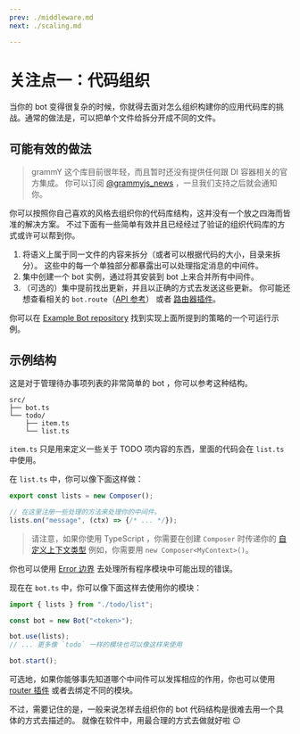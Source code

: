 ```yaml
---
prev: ./middleware.md
next: ./scaling.md

---
```


# 关注点一：代码组织

当你的 bot 变得很复杂的时候，你就得去面对怎么组织构建你的应用代码库的挑战。通常的做法是，可以把单个文件给拆分开成不同的文件。

## 可能有效的做法

> grammY 这个库目前很年轻，而且暂时还没有提供任何跟 DI 容器相关的官方集成。
> 你可以订阅 [@grammyjs_news](https://t.me/grammyjs_news) ，一旦我们支持之后就会通知你。

你可以按照你自己喜欢的风格去组织你的代码库结构，这并没有一个放之四海而皆准的解决方案。
不过下面有一些简单有效并且已经经过了验证的组织代码库的方式或许可以帮到你。

1. 将语义上属于同一文件的内容来拆分（或者可以根据代码的大小，目录来拆分）。
   这些中的每一个单独部分都暴露出可以处理指定消息的中间件。
2. 集中创建一个 bot 实例，通过将其安装到 bot 上来合并所有中间件。
3. （可选的）集中提前找出更新，并且以正确的方式去发送这些更新。
   你可能还想查看相关的 `bot.route`（[API 参考](https://deno.land/x/grammy/mod.ts?s=Composer#method_route_0)） 或者 [路由器插件](../plugins/router.md)。

你可以在 [Example Bot repository](https://github.com/grammyjs/examples/tree/main/scaling) 找到实现上面所提到的策略的一个可运行示例。

## 示例结构

这是对于管理待办事项列表的非常简单的 bot ，你可以参考这种结构。

```asciiart:no-line-numbers
src/
├── bot.ts
└── todo/
    ├── item.ts
    └── list.ts
```

`item.ts` 只是用来定义一些关于 TODO 项内容的东西，里面的代码会在 `list.ts` 中使用。

在 `list.ts` 中，你可以像下面这样做：

```ts
export const lists = new Composer();

// 在这里注册一些处理的方法来处理你的中间件。
lists.on("message", (ctx) => {/* ... */});
```

> 请注意，如果你使用 TypeScript ，你需要在创建 `Composer` 时传递你的 [自定义上下文类型](../guide/context.md#customizing-the-context-object)
> 例如，你需要用 `new Composer<MyContext>()`。

你也可以使用 [Error 边界](../guide/errors.md#error-边界) 去处理所有程序模块中可能出现的错误。

现在在 `bot.ts` 中，你可以像下面这样去使用你的模块：

```ts
import { lists } from "./todo/list";

const bot = new Bot("<token>");

bot.use(lists);
// ... 更多像 `todo` 一样的模块也可以像这样来使用

bot.start();
```

可选地，如果你能够事先知道哪个中间件可以发挥相应的作用，你也可以使用 [router 插件](../plugins/router.md) 或者去绑定不同的模块。

不过，需要记住的是，一般来说怎样去组织你的 bot 代码结构是很难去用一个具体的方式去描述的。
就像在软件中，用最合理的方式去做就好啦 :wink:
